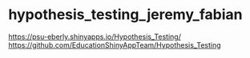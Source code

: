 # hypothesis_testing_jeremy_fabian
https://psu-eberly.shinyapps.io/Hypothesis_Testing/
https://github.com/EducationShinyAppTeam/Hypothesis_Testing
